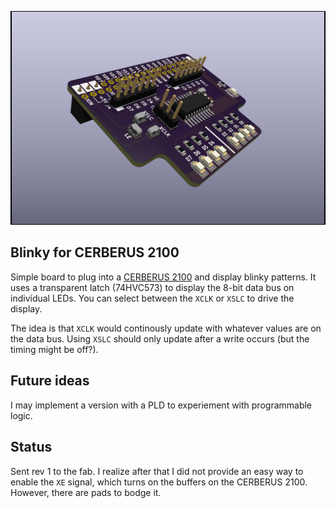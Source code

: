 ![Blinky Render](/images/Blinky_for_CERBERUS_2100_rev1.jpg)

## Blinky for CERBERUS 2100
Simple board to plug into a [CERBERUS 2100](https://www.thebyteattic.com/p/cerberus-2100.html) and display blinky patterns. It uses a transparent latch (74HVC573) to display the 8-bit data bus on individual LEDs. You can select between the `XCLK` or `XSLC` to drive the display.

The idea is that `XCLK` would continously update with whatever values are on the data bus. Using `XSLC` should only update after a write occurs (but the timing might be off?).


## Future ideas
I may implement a version with a PLD to experiement with programmable logic. 


## Status
Sent rev 1 to the fab. I realize after that I did not provide an easy way to enable the `XE` signal, which turns on the buffers on the CERBERUS 2100. However, there are pads to bodge it.